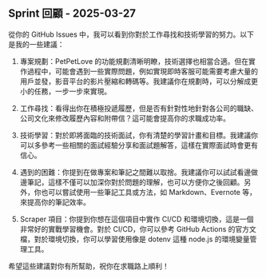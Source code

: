 ## Sprint 回顧 - 2025-03-27

從你的 GitHub Issues 中，我可以看到你對於工作尋找和技術學習的努力。以下是我的一些建議：

1. 專案規劃：PetPetLove 的功能規劃清晰明瞭，技術選擇也相當合適。但在實作過程中，可能會遇到一些實際問題，例如實現即時客服可能需要考慮大量的用戶並發，影音平台的影片壓縮和轉碼等。我建議你在規劃時，可以分解成更小的任務，一步一步來實現。

2. 工作尋找：看得出你在積極投遞履歷，但是否有針對性地針對各公司的職缺、公司文化來修改履歷內容和附帶信？這可能會提高你的求職成功率。

3. 技術學習：對於即將面臨的技術面試，你有清楚的學習計畫和目標。我建議你可以多參考一些相關的面試經驗分享和面試題解答，這樣在實際面試時會更有信心。

4. 遇到的困難：你提到在做專案和筆記之間難以取捨。我建議你可以試試看邊做邊筆記，這樣不僅可以加深你對於問題的理解，也可以方便你之後回顧。另外，你也可以嘗試使用一些筆記工具或方法，如 Markdown、Evernote 等，來提高你的筆記效率。

5. Scraper 項目：你提到你想在這個項目中實作 CI/CD 和環境切換，這是一個非常好的實戰學習機會。對於 CI/CD，你可以參考 GitHub Actions 的官方文檔，對於環境切換，你可以學習使用像是 dotenv 這種 node.js 的環境變量管理工具。

希望這些建議對你有所幫助，祝你在求職路上順利！
